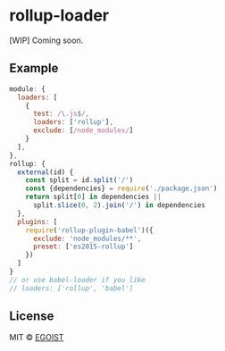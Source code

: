 # rollup-loader

[WIP] Coming soon.

## Example

```javascript
module: {
  loaders: [
    {
      test: /\.js$/,
      loaders: ['rollup'],
      exclude: [/node_modules/]
    }
  ],
},
rollup: {
  external(id) {
    const split = id.split('/')
    const {dependencies} = require('./package.json')
    return split[0] in dependencies ||
      split.slice(0, 2).join('/') in dependencies
  },
  plugins: [
    require('rollup-plugin-babel')({
      exclude: 'node_modules/**',
      preset: ['es2015-rollup']
    })
  ]
}
// or use babel-loader if you like
// loaders: ['rollup', 'babel']
```

## License

MIT &copy; [EGOIST](https://github.com/egoist)

